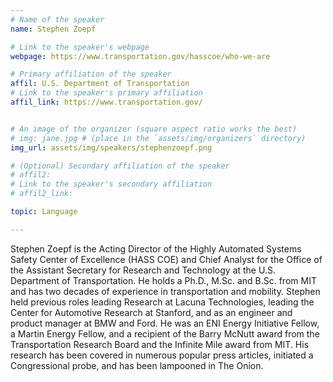 ```yaml
---
# Name of the speaker
name: Stephen Zoepf

# Link to the speaker's webpage
webpage: https://www.transportation.gov/hasscoe/who-we-are

# Primary affiliation of the speaker
affil: U.S. Department of Transportation
# Link to the speaker's primary affiliation
affil_link: https://www.transportation.gov/


# An image of the organizer (square aspect ratio works the best)
# img: jane.jpg # (place in the `assets/img/organizers` directory)
img_url: assets/img/speakers/stephenzoepf.png

# (Optional) Secondary affiliation of the speaker
# affil2:
# Link to the speaker's secondary affiliation
# affil2_link:

topic: Language

---
```


<!-- Whatever you write below will show up as the speaker's bio -->

Stephen Zoepf is the Acting Director of the Highly Automated Systems Safety Center of Excellence (HASS COE) and Chief Analyst for the Office of the Assistant Secretary for Research and Technology at the U.S. Department of Transportation. He holds a Ph.D., M.Sc. and B.Sc. from MIT and has two decades of experience in transportation and mobility. Stephen held previous roles leading Research at Lacuna Technologies, leading the Center for Automotive Research at Stanford, and as an engineer and product manager at BMW and Ford. He was an ENI Energy Initiative Fellow, a Martin Energy Fellow, and a recipient of the Barry McNutt award from the Transportation Research Board and the Infinite Mile award from MIT. His research has been covered in numerous popular press articles, initiated a Congressional probe, and has been lampooned in The Onion.